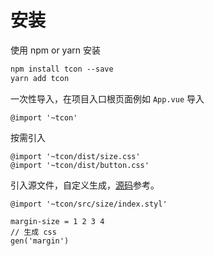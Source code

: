 # 安装

使用 npm or yarn 安装

```md
npm install tcon --save
yarn add tcon
```

一次性导入，在项目入口根页面例如 `App.vue` 导入

```stylus
@import '~tcon'
```

按需引入

```stylus
@import '~tcon/dist/size.css'
@import '~tcon/dist/button.css'
```

引入源文件，自定义生成，[源码](https://github.com/visualization-page/tcon/blob/77388775b6cb62e8ac8c39db1fc0c1e5bc62d490/src/size/index.styl#L40)参考。
```stylus
@import '~tcon/src/size/index.styl'

margin-size = 1 2 3 4
// 生成 css
gen('margin') 
```
